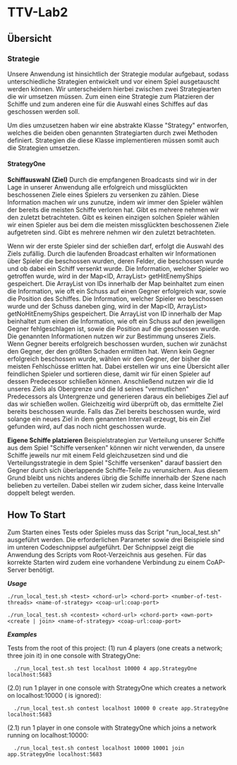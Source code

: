 # TTV-Lab2

## Übersicht
### Strategie
Unsere Anwendung ist hinsichtlich der Strategie modular aufgebaut, sodass unterschiedliche Strategien entwickelt und vor einem Spiel ausgetauscht werden können. Wir unterscheidern hierbei zwischen zwei Strategiearten die wir umsetzen müssen. Zum einen eine Strategie zum Platzieren der Schiffe und zum anderen eine für die Auswahl eines Schiffes auf das geschossen werden soll. 

Um dies umzusetzen haben wir eine abstrakte Klasse "Strategy" entworfen, welches die beiden oben genannten Strategiarten durch zwei Methoden definiert. Strategien die diese Klasse implementieren müssen somit auch die Strategien umsetzen.

#### StrategyOne 
**Schiffauswahl (Ziel)**
Durch die empfangenen Broadcasts sind wir in der Lage in unserer Anwendung alle erfolgreich und missglückten beschossenen Ziele eines Spielers zu versenken zu zählen. Diese Information machen wir uns zunutze, indem wir immer den Spieler wählen der bereits die meisten Schiffe verloren hat. Gibt es mehrere nehmen wir den zuletzt betrachteten. Gibt es keinen einzigen solchen Spieler wählen wir einen Spieler aus bei dem die meisten missglückten beschossenen Ziele aufgetreten sind. Gibt es mehrere nehmen wir den zuletzt betrachteten. 

Wenn wir der erste Spieler sind der schießen darf, erfolgt die Auswahl des Ziels zufällig.
Durch die laufenden Broadcast erhalten wir Informationen über Spieler die beschossen wurden, deren Felder, die beschossen wurde und ob dabei ein Schiff versenkt wurde.
Die Information, welcher Spieler wo getroffen wurde, wird in der Map<ID, ArrayList<ID>> getHitEnemyShips gespeichert. Die ArrayList von IDs innerhalb der Map beinhaltet zum einen die Information, wie oft ein Schuss auf einen Gegner erfolgreich war, sowie die Position des Schiffes.
Die Information, welcher Spieler wo beschossen wurde und der Schuss daneben ging, wird in der Map<ID, ArrayList<ID>> getNoHitEnemyShips gespeichert. Die ArrayList von ID innerhalb der Map beinhaltet zum einen die Information, wie oft ein Schuss auf den jeweiligen Gegner fehlgeschlagen ist, sowie die Position auf die geschossen wurde.
Die genannten Informationen nutzen wir zur Bestimmung unseres Ziels. Wenn Gegner bereits erfolgreich beschossen wurden, suchen wir zunächst den Gegner, der den größten Schaden ermlitten hat. Wenn kein Gegner erfolgreich beschossen wurde, wählen wir den Gegner, der bisher die meisten Fehlschüsse erlitten hat.
Dabei erstellen wir uns eine Übersicht aller feindlichen Spieler und sortieren diese, damit wir für einen Spieler auf dessen Predecessor schließen können.
Anschließend nutzen wir die Id unseres Ziels als Obergrenze und die Id seines "vermutlichen" Predecessors als Untergrenze und generieren daraus ein beliebiges Ziel auf das wir schießen wollen. Gleichzeitig wird überprüft ob, das ermittelte Ziel bereits beschossen wurde. Falls das Ziel bereits beschossen wurde, wird solange ein neues Ziel in dem genannten Intervall erzeugt, bis ein Ziel gefunden wird, auf das noch nicht geschossen wurde.

**Eigene Schiffe platzieren**
Beispielstrategien zur Verteilung unserer Schiffe aus dem Spiel "Schiffe versenken" können wir nicht verwenden, da unsere Schiffe jeweils nur mit einem Feld gleichzusetzen sind und die Verteilungsstrategie in dem Spiel "Schiffe versenken" darauf bassiert den Gegner durch sich überlappende Schiffe-Teile zu verunsichern. Aus diesem Grund bleibt uns nichts anderes übrig die Schiffe innerhalb der Szene nach belieben zu verteilen. Dabei stellen wir zudem sicher, dass keine Intervalle doppelt belegt werden.

## How To Start
Zum Starten eines Tests oder Spieles muss das Script "run_local_test.sh" ausgeführt werden. Die erforderlichen Parameter sowie drei Beispiele sind im unteren Codeschnippsel aufgeführt. Der Schnippsel zeigt die Anwendung des Scripts vom Root-Verzeichnis aus gesehen. Für das korrekte Starten wird zudem eine vorhandene Verbindung zu einem CoAP-Server benötigt.

***Usage***

`./run_local_test.sh <test> <chord-url> <chord-port> <number-of-test-threads> <name-of-strategy> <coap-url:coap-port>`

`./run_local_test.sh <contest> <chord-url> <chord-port> <own-port> <create | join> <name-of-strategy> <coap-url:coap-port>`

***Examples***

Tests from the root of this project:
(1) run 4 players (one creats a network; three join it) in one console with StrategyOne:

      ./run_local_test.sh test localhost 10000 4 app.StrategyOne localhost:5683
      
(2.0) run 1 player in one console with StrategyOne which creates a network on localhost:10000 (<own-port> is ignored):

      ./run_local_test.sh contest localhost 10000 0 create app.StrategyOne localhost:5683
      
(2.1) run 1 player in one console with StrategyOne which joins a network running on localhost:10000:

      ./run_local_test.sh contest localhost 10000 10001 join app.StrategyOne localhost:5683

